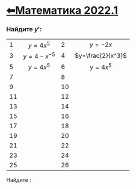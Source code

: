 # [⬅Математика 2022.1](../index.html)

### Найдите ${y}'$:

|      |              |      |                   |
| ---- | :----------: | ---- | :---------------: |
| 1    |   $y=4x^5$   | 2    |      $y=-2x$      |
| 3    | $y=4-x^{-5}$ | 4    | $y=\frac{2}{x^3}$ |
| 5    |   $y=4x^5$   | 6    |     $y=4x^5$      |
| 7    |              | 8    |                   |
| 9    |              | 10   |                   |
| 11   |              | 12   |                   |
| 13   |              | 14   |                   |
| 15   |              | 16   |                   |
| 17   |              | 18   |                   |
| 19   |              | 20   |                   |
| 21   |              | 22   |                   |
| 23   |              | 24   |                   |
| 25   |              | 26   |                   |



Найдите :

